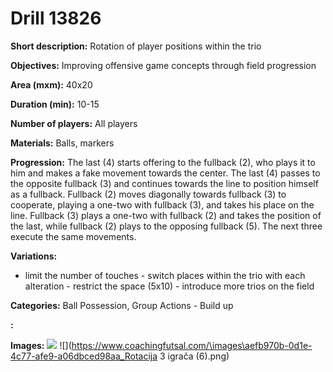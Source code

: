 # Drill 13826

**Short description:**
Rotation of player positions within the trio

**Objectives:**
Improving offensive game concepts through field progression

**Area (mxm):**
40x20

**Duration (min):**
10-15

**Number of players:**
All players

**Materials:**
Balls, markers

**Progression:**
The last (4) starts offering to the fullback (2), who plays it to him and makes a fake movement towards the center. The last (4) passes to the opposite fullback (3) and continues towards the line to position himself as a fullback. Fullback (2) moves diagonally towards fullback (3) to cooperate, playing a one-two with fullback (3), and takes his place on the line. Fullback (3) plays a one-two with fullback (2) and takes the position of the last, while fullback (2) plays to the opposing fullback (5). The next three execute the same movements.

**Variations:**
- limit the number of touches - switch places within the trio with each alteration - restrict the space (5x10) - introduce more trios on the field

**Categories:**
Ball Possession, Group Actions - Build up

**:**


**Images:**
![](https://www.coachingfutsal.com/TacticsBoard/Thumbnail\24390d06-a3e2-445d-b921-d7f070bc47a0.png)
![](https://www.coachingfutsal.com/\images\aefb970b-0d1e-4c77-afe9-a06dbced98aa_Rotacija 3 igrača (6).png)

